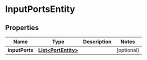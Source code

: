 # InputPortsEntity

## Properties
Name | Type | Description | Notes
------------ | ------------- | ------------- | -------------
**inputPorts** | [**List&lt;PortEntity&gt;**](PortEntity.md) |  |  [optional]
